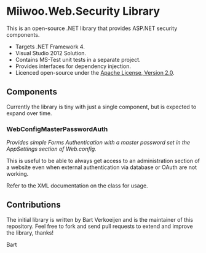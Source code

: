 Miiwoo.Web.Security Library
===========================

This is an open-source .NET library that provides ASP.NET security components.

 * Targets .NET Framework 4.
 * Visual Studio 2012 Solution.
 * Contains MS-Test unit tests in a separate project.
 * Provides interfaces for dependency injection.
 * Licenced open-source under the [Apache License, Version 2.0](http://opensource.org/licenses/Apache-2.0).

Components
----------
Currently the library is tiny with just a single component, but is expected to expand over time.

### WebConfigMasterPasswordAuth
*Provides simple Forms Authentication with a master password set in the AppSettings section of Web.config.*

This is useful to be able to always get access to an administration section of a website even when external authentication via database or OAuth are not working.

Refer to the XML documentation on the class for usage.

Contributions
-------------

The initial library is written by Bart Verkoeijen and is the maintainer of this repository. Feel free to fork and send pull requests to extend and improve the library, thanks!

Bart